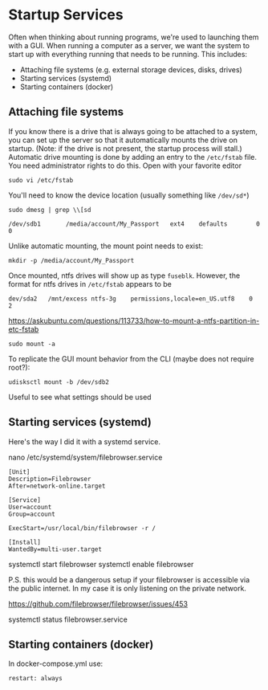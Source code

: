 # Startup Services

Often when thinking about running programs, we're used to launching them with a GUI. When running a computer as a server, we want the system to start up with everything running that needs to be running. This includes:

  - Attaching file systems (e.g. external storage devices, disks, drives)
  - Starting services (systemd)
  - Starting containers (docker)
  

## Attaching file systems

If you know there is a drive that is always going to be attached to a system, you can set up the server so that it automatically mounts the drive on startup. (Note: if the drive is not present, the startup process will stall.) Automatic drive mounting is done by adding an entry to the `/etc/fstab` file. You need administrator rights to do this. Open with your favorite editor

    sudo vi /etc/fstab
    
You'll need to know the device location (usually something like `/dev/sd*`)

    sudo dmesg | grep \\[sd
    
```    
/dev/sdb1       /media/account/My_Passport   ext4    defaults        0       0
```

Unlike automatic mounting, the mount point needs to exist: 

    mkdir -p /media/account/My_Passport

Once mounted, ntfs drives will show up as type `fuseblk`. However, the format for ntfs drives in `/etc/fstab` appears to be 

```
dev/sda2   /mnt/excess ntfs-3g    permissions,locale=en_US.utf8    0   2

```

https://askubuntu.com/questions/113733/how-to-mount-a-ntfs-partition-in-etc-fstab


    sudo mount -a
    

To replicate the GUI mount behavior from the CLI (maybe does not require root?): 
    
    udisksctl mount -b /dev/sdb2
    
Useful to see what settings should be used



## Starting services (systemd)

Here's the way I did it with a systemd service.

nano /etc/systemd/system/filebrowser.service

```
[Unit]
Description=Filebrowser
After=network-online.target

[Service]
User=account
Group=account

ExecStart=/usr/local/bin/filebrowser -r /

[Install]
WantedBy=multi-user.target
```

systemctl start filebrowser
systemctl enable filebrowser

P.S. this would be a dangerous setup if your filebrowser is accessible via the public internet. In my case it is only listening on the private network.

https://github.com/filebrowser/filebrowser/issues/453

systemctl status filebrowser.service



## Starting containers (docker)

In docker-compose.yml use:

    restart: always
    

